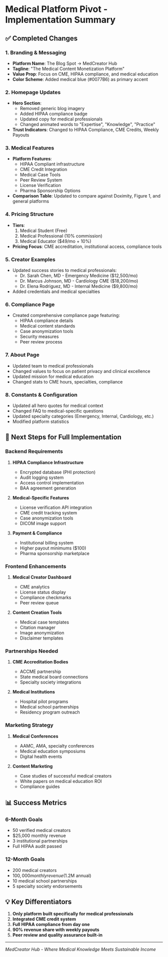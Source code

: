 # Medical Platform Pivot - Implementation Summary

## ✅ Completed Changes

### 1. Branding & Messaging
- **Platform Name**: The Blog Spot → MedCreator Hub
- **Tagline**: "The Medical Content Monetization Platform"
- **Value Prop**: Focus on CME, HIPAA compliance, and medical education
- **Color Scheme**: Added medical blue (#0077B6) as primary accent

### 2. Homepage Updates
- **Hero Section**: 
  - Removed generic blog imagery
  - Added HIPAA compliance badge
  - Updated copy for medical professionals
  - Changed animated words to "Expertise", "Knowledge", "Practice"
- **Trust Indicators**: Changed to HIPAA Compliance, CME Credits, Weekly Payouts

### 3. Medical Features
- **Platform Features**:
  - HIPAA Compliant infrastructure
  - CME Credit Integration
  - Medical Case Tools
  - Peer Review System
  - License Verification
  - Pharma Sponsorship Options
- **Comparison Table**: Updated to compare against Doximity, Figure 1, and general platforms

### 4. Pricing Structure
- **Tiers**:
  1. Medical Student (Free)
  2. Medical Professional (10% commission)
  3. Medical Educator ($49/mo + 10%)
- **Pricing Focus**: CME accreditation, institutional access, compliance tools

### 5. Creator Examples
- Updated success stories to medical professionals:
  - Dr. Sarah Chen, MD - Emergency Medicine ($12,500/mo)
  - Dr. Marcus Johnson, MD - Cardiology CME ($18,200/mo)
  - Dr. Elena Rodriguez, MD - Internal Medicine ($9,800/mo)
- Added credentials and medical specialties

### 6. Compliance Page
- Created comprehensive compliance page featuring:
  - HIPAA compliance details
  - Medical content standards
  - Case anonymization tools
  - Security measures
  - Peer review process

### 7. About Page
- Updated team to medical professionals
- Changed values to focus on patient privacy and clinical excellence
- Updated mission for medical education
- Changed stats to CME hours, specialties, compliance

### 8. Constants & Configuration
- Updated all hero quotes for medical context
- Changed FAQ to medical-specific questions
- Updated specialty categories (Emergency, Internal, Cardiology, etc.)
- Modified platform statistics

## 🚀 Next Steps for Full Implementation

### Backend Requirements
1. **HIPAA Compliance Infrastructure**
   - Encrypted database (PHI protection)
   - Audit logging system
   - Access control implementation
   - BAA agreement generation

2. **Medical-Specific Features**
   - License verification API integration
   - CME credit tracking system
   - Case anonymization tools
   - DICOM image support

3. **Payment & Compliance**
   - Institutional billing system
   - Higher payout minimums ($100)
   - Pharma sponsorship marketplace

### Frontend Enhancements
1. **Medical Creator Dashboard**
   - CME analytics
   - License status display
   - Compliance checkmarks
   - Peer review queue

2. **Content Creation Tools**
   - Medical case templates
   - Citation manager
   - Image anonymization
   - Disclaimer templates

### Partnerships Needed
1. **CME Accreditation Bodies**
   - ACCME partnership
   - State medical board connections
   - Specialty society integrations

2. **Medical Institutions**
   - Hospital pilot programs
   - Medical school partnerships
   - Residency program outreach

### Marketing Strategy
1. **Medical Conferences**
   - AAMC, AMA, specialty conferences
   - Medical education symposiums
   - Digital health events

2. **Content Marketing**
   - Case studies of successful medical creators
   - White papers on medical education ROI
   - Compliance guides

## 📊 Success Metrics

### 6-Month Goals
- 50 verified medical creators
- $25,000 monthly revenue
- 3 institutional partnerships
- Full HIPAA audit passed

### 12-Month Goals
- 200 medical creators
- $100,000 monthly revenue ($1.2M annual)
- 10 medical school partnerships
- 5 specialty society endorsements

## 💡 Key Differentiators

1. **Only platform built specifically for medical professionals**
2. **Integrated CME credit system**
3. **Full HIPAA compliance from day one**
4. **90% revenue share with weekly payouts**
5. **Peer review and quality assurance built-in**

---

*MedCreator Hub - Where Medical Knowledge Meets Sustainable Income*